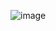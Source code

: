 ![image](https://user-images.githubusercontent.com/116339671/198517601-5b9ecf5c-e2e4-4100-8a37-640af1fc2533.png)
